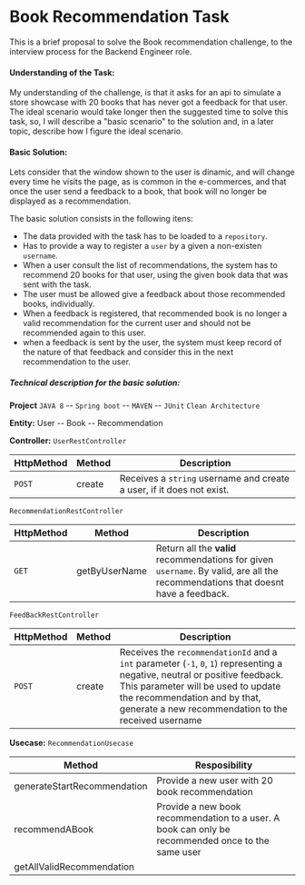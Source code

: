 # Book Recommendation Task

This is a brief proposal to solve the Book recommendation challenge, to the interview process for the Backend Engineer role.

#### Understanding of the Task:
My understanding of the challenge, is that it asks for an api to simulate a store showcase with 20 books that has never got a feedback for that user.
The ideal scenario would take longer then the suggested time to solve this task, so, I will describe a "basic scenario" to the solution and, in a later topic, describe how I figure the ideal scenario. 

#### Basic Solution:
Lets consider that the window shown to the user is dinamic, and will change every time he visits the page, as is common in the e-commerces, and  that once the user send a feedback to a book, that book will no longer be displayed as a recommendation.

The basic solution consists in the following itens:
- The data provided with the task has to be loaded to a `repository`. 
- Has to provide a way to register a `user` by a given a non-existen `username`.
- When a user consult the list of recommendations, the system has to recommend 20 books for that user, using the given book data that was sent with the task.
- The user must be allowed give a feedback about those recommended books, individually.
- When a feedback is registered, that recommended book is no longer a valid recommendation for the current user and should not be recommended again to this user.
- when a feedback is sent by the user, the system must keep record of the nature of that feedback and consider this in the next recommendation to the user.

##### Technical description for the basic solution:
**Project**
`JAVA 8` -- `Spring boot` -- `MAVEN` -- `JUnit`
`Clean Architecture`

**Entity:**
User -- Book -- Recommendation

**Controller:**
`UserRestController`

| HttpMethod | Method | Description |
|------------|--------|-------------|
| `POST` | create |  Receives a `string` username and create a user, if it does not exist. |


`RecommendationRestController`

| HttpMethod | Method | Description |
|------------|--------|-------------|
|`GET`|getByUserName|Return all the **valid** recommendations for given `username`. By valid, are all the recommendations that doesnt have a feedback.|

`FeedBackRestController`

| HttpMethod | Method | Description |
|------------|--------|-------------|
|`POST`|create|Receives the `recommendationId` and a `int` parameter (`-1`, `0`, `1`) representing a negative, neutral or positive feedback. This parameter will be used to update the recommendation and by that, generate a new recommendation to the received username|

**Usecase:**
`RecommendationUsecase` 

|Method | Resposibility |
|-------------|-------------|
|generateStartRecommendation| Provide a new user with 20 book recommendation|
|recommendABook| Provide a new book recommendation to a user. A book can only be recommended once to the same user   |
|getAllValidRecommendation||

